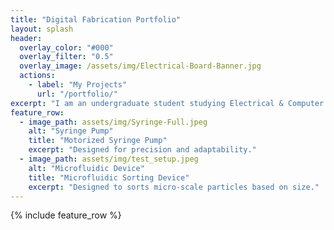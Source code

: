 ```yaml
---
title: "Digital Fabrication Portfolio"
layout: splash
header:
  overlay_color: "#000"
  overlay_filter: "0.5"
  overlay_image: /assets/img/Electrical-Board-Banner.jpg
  actions:
    - label: "My Projects"
      url: "/portfolio/"
excerpt: "I am an undergraduate student studying Electrical & Computer Engineering at Vanderbilt University with a minor in Digital Fabrication. This portfolio showcases the projects I've worked on in my Digital Fabrication classes along with the skills I've obtained."
feature_row:
  - image_path: assets/img/Syringe-Full.jpeg
    alt: "Syringe Pump"
    title: "Motorized Syringe Pump"
    excerpt: "Designed for precision and adaptability."
  - image_path: assets/img/test_setup.jpeg
    alt: "Microfluidic Device"
    title: "Microfluidic Sorting Device"
    excerpt: "Designed to sorts micro-scale particles based on size."
---
```


{% include feature_row %}

